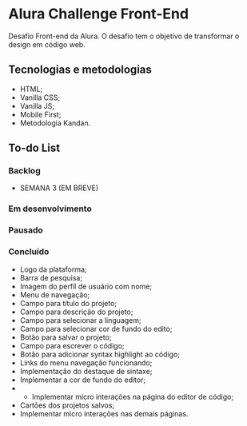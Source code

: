 # Alura Challenge Front-End
Desafio Front-end da Alura. O desafio tem o objetivo de transformar o design em código web.

## Tecnologias e metodologias
- HTML;
- Vanilla CSS;
- Vanilla JS;
- Mobile First;
- Metodologia Kandan.
  
## To-do List

### Backlog
- SEMANA 3 (EM BREVE)

### Em desenvolvimento

### Pausado

### Concluído
- Logo da plataforma;
- Barra de pesquisa;
- Imagem do perfil de usuário com nome;
- Menu de navegação;
- Campo para título do projeto;
- Campo para descrição do projeto;
- Campo para selecionar a linguagem;
- Campo para selecionar cor de fundo do edito;
- Botão para salvar o projeto;
- Campo para escrever o código;
- Botão para adicionar syntax highlight ao código;
- Links do menu navegação funcionando;
- Implementação do destaque de sintaxe;
- Implementar a cor de fundo do editor;
- - Implementar micro interações na página do editor de código;
- Cartões dos projetos salvos;
- Implementar micro interações nas demais páginas.